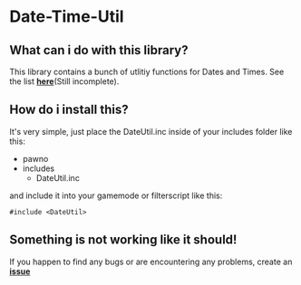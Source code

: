 # Date-Time-Util

## What can i do with this library?

This library contains a bunch of utlitiy functions for Dates and Times. See the list [**here**](https://github.com/Bios-Marcel/DateUtil/wiki/Functions#functions)(Still incomplete).

## How do i install this?

It's very simple, just place the DateUtil.inc inside of your includes folder like this:

* pawno
 * includes
   * DateUtil.inc

and include it into your gamemode or filterscript like this:

```Pawn
#include <DateUtil>
```

## Something is not working like it should!

If you happen to find any bugs or are encountering any problems, create an [**issue**](https://github.com/Bios-Marcel/Date-Time-Util/issues/new)



